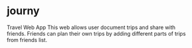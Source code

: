 # journy
Travel Web App
This web allows user document trips and share with friends. Friends can plan their own trips by adding different parts of trips from friends list.
